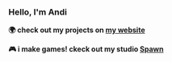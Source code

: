 ### Hello, I'm Andi
**🌍 check out my projects on  [my website](https://andithemudkip.vercel.app)**

**🎮 i make games!  ckeck out my studio [Spawn](https://spawn.games)**



<!--
**andithemudkip/andithemudkip** is a ✨ _special_ ✨ repository because its `README.md` (this file) appears on your GitHub profile.

Here are some ideas to get you started:

- 🔭 I’m currently working on ...
- 🌱 I’m currently learning ...
- 👯 I’m looking to collaborate on ...
- 🤔 I’m looking for help with ...
- 💬 Ask me about ...
- 📫 How to reach me: ...
- 😄 Pronouns: ...
- ⚡ Fun fact: ...
-->
